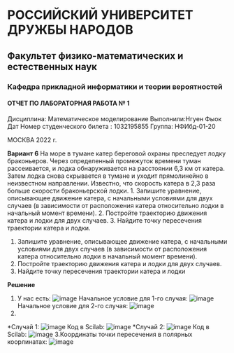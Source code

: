 # РОССИЙСКИЙ УНИВЕРСИТЕТ ДРУЖБЫ НАРОДОВ
## Факультет физико-математических и естественных наук
### Кафедра прикладной информатики и теории вероятностей
#### ОТЧЕТ ПО ЛАБОРАТОРНАЯ РАБОТА № 1
Дисциплина: Математическое моделирование
Выполнили:Нгуен Фыок Дат
Номер студенческого билета : 1032195855
Группа: НФИбд-01-20





 


МОСКВА
2022 г.

**Вариант 6**
На море в тумане катер береговой охраны преследует лодку браконьеров. Через определенный промежуток времени туман рассеивается, и лодка обнаруживается на расстоянии 6,3 км от катера. Затем лодка снова скрывается в тумане и уходит прямолинейно в неизвестном направлении. Известно, что скорость катера в 2,3 раза больше скорости браконьерской лодки. 1. Запишите уравнение, описывающее движение катера, с начальными условиями для двух случаев (в зависимости от расположения катера относительно лодки в начальный момент времени). 2. Постройте траекторию движения катера и лодки для двух случаев. 3. Найдите точку пересечения траектории катера и лодки. 
1. Запишите уравнение, описывающее движение катера, с начальными условиями для двух случаев (в зависимости от расположения катера относительно лодки в начальный момент времени). 
2. Постройте траекторию движения катера и лодки для двух случаев. 
3. Найдите точку пересечения траектории катера и лодки

**Решение**
1. У нас есть:
![image](https://user-images.githubusercontent.com/83130956/217908677-9408c680-fd71-4ff7-b384-43500b403034.png)
Начальное условие для 1-го случая:
![image](https://user-images.githubusercontent.com/83130956/217909132-dfef49fe-bc3f-41e8-ba50-3c05b060d9f6.png)
Начальное условие для 2-го случая:
![image](https://user-images.githubusercontent.com/83130956/217909282-908424ab-61a3-4098-a3ec-b06d52056fc6.png)
2. 
*Случай 1:
![image](https://user-images.githubusercontent.com/83130956/217909437-1b82fe79-4626-440f-919b-6a7722d567a0.png)
Код в Scilab:
![image](https://user-images.githubusercontent.com/83130956/217909524-5b7fabb2-0944-4704-9fcc-76ae4ad362aa.png)
*Случай 2:
![image](https://user-images.githubusercontent.com/83130956/217909598-5b6b9f44-e7ae-4e4c-bcc4-260a388beaad.png)
Код в Scilab:
![image](https://user-images.githubusercontent.com/83130956/217909674-204f211b-cee5-414f-8bed-802023216760.png)
3.Координаты точки пересечения в полярных коорлинатах:
![image](https://user-images.githubusercontent.com/83130956/217909975-092b2d2c-ad4b-4087-a25e-ef6d641f63a1.png)

